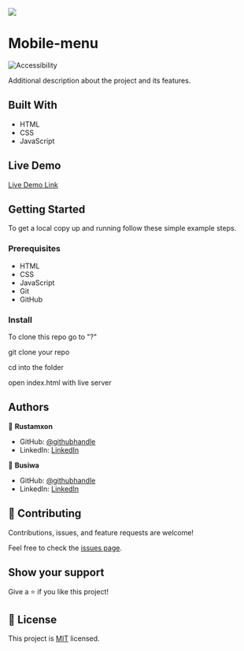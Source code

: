 ![](https://img.shields.io/badge/Microverse-blueviolet)

# Mobile-menu

![Accessibility](https://user-images.githubusercontent.com/69011963/127171983-d40b28d5-e1ce-4157-875d-87484a953a5b.gif)

Additional description about the project and its features.

## Built With

- HTML
- CSS
- JavaScript

## Live Demo

[Live Demo Link](?)

## Getting Started

To get a local copy up and running follow these simple example steps.

### Prerequisites

- HTML
- CSS
- JavaScript
- Git
- GitHub

### Install

To clone this repo go to "?"

git clone your repo

cd into the folder

open index.html with live server

## Authors

👤 **Rustamxon**

- GitHub: [@githubhandle](https://github.com/Rustamxon7)
- LinkedIn: [LinkedIn](https://www.linkedin.com/in/rustamjon-tolipov-6a831020b)

👤 **Busiwa**

- GitHub: [@githubhandle](?)
- LinkedIn: [LinkedIn](?)

## 🤝 Contributing

Contributions, issues, and feature requests are welcome!

Feel free to check the [issues page](https://github.com/Rustamxon7/Microverse-portfolio-project/issues).

## Show your support

Give a ⭐️ if you like this project!

## 📝 License

This project is [MIT](./MIT.md) licensed.
